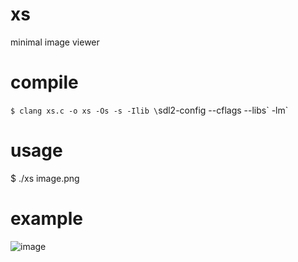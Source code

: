 # xs
minimal image viewer

# compile
`$ clang xs.c -o xs -Os -s -Ilib \`sdl2-config --cflags --libs\` -lm`

# usage
$ ./xs image.png

# example
![image](https://github.com/user-attachments/assets/764e28c2-4de6-42d8-9adc-90a4ca09268d)
